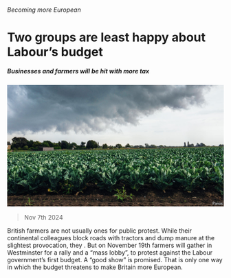 ###### Becoming more European

# Two groups are least happy about Labour’s budget 

##### Businesses and farmers will be hit with more tax 

![image](images/20241109_BRP002.jpg) 

> Nov 7th 2024 

British farmers are not usually ones for public protest. While their continental colleagues block roads with tractors and dump manure at the slightest provocation, they . But on November 19th farmers will gather in Westminster for a rally and a “mass lobby”, to protest against the Labour government’s first budget. A “good show” is promised. That is only one way in which the budget threatens to make Britain more European. 

